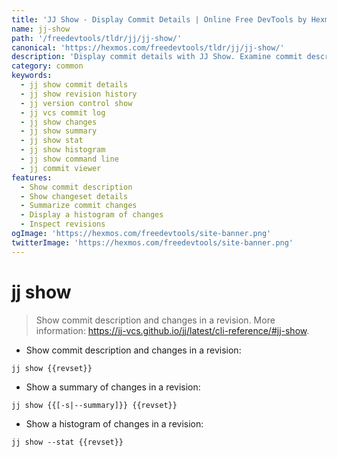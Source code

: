 ```yaml
---
title: 'JJ Show - Display Commit Details | Online Free DevTools by Hexmos'
name: jj-show
path: '/freedevtools/tldr/jj/jj-show/'
canonical: 'https://hexmos.com/freedevtools/tldr/jj/jj-show/'
description: 'Display commit details with JJ Show. Examine commit descriptions and changesets in a revision. Free online tool, no registration required.'
category: common
keywords:
  - jj show commit details
  - jj show revision history
  - jj version control show
  - jj vcs commit log
  - jj show changes
  - jj show summary
  - jj show stat
  - jj show histogram
  - jj show command line
  - jj commit viewer
features:
  - Show commit description
  - Show changeset details
  - Summarize commit changes
  - Display a histogram of changes
  - Inspect revisions
ogImage: 'https://hexmos.com/freedevtools/site-banner.png'
twitterImage: 'https://hexmos.com/freedevtools/site-banner.png'
---
```


# jj show

> Show commit description and changes in a revision.
> More information: <https://jj-vcs.github.io/jj/latest/cli-reference/#jj-show>.

- Show commit description and changes in a revision:

`jj show {{revset}}`

- Show a summary of changes in a revision:

`jj show {{[-s|--summary]}} {{revset}}`

- Show a histogram of changes in a revision:

`jj show --stat {{revset}}`
